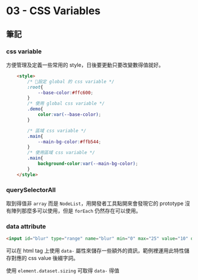 # 03 - CSS Variables

## 筆記

### css variable
方便管理及定義一些常用的 style，日後要更動只要改變數得值就好。

```html
    <style>
        /* 設定 global 的 css variable */
        :root{
            --base-color:#ffc600;
        }
        /* 使用 global css variable */
        .demo{
            color:var(--base-color);
        }

        /* 區域 css variable */
        .main{
            --main-bg-color:#ffb544;
        }
        /* 使用區域 css variable */
        .main{
            background-color:var(--main-bg-color);
        }
    </style>
```

### querySelectorAll
取到得值非 `array` 而是 `NodeList`，用開發者工具點開來會發現它的 prototype 沒有陣列那麼多可以使用，但是 `forEach` 仍然存在可以使用。

### data attribute
```html
<input id="blur" type="range" name="blur" min="0" max="25" value="10" data-sizing="px">
```
可以在 html tag 上使用 `data-` 屬性來儲存一些額外的資訊，範例裡運用此特性儲存對應的 css value 後綴字詞。

使用 `element.dataset.sizing` 可取得 `data-` 得值
